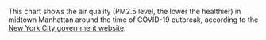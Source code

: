This chart shows the air quality (PM2.5 level, the lower the healthier) in midtown Manhattan around the time of COVID-19 outbreak, according to the [New York City government website](http://a816-dohbesp.nyc.gov/IndicatorPublic/Closerlook/covidair/).